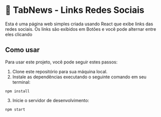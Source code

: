 <!DOCTYPE html>
<html lang="pt-br">
  <head>
    <meta charset="UTF-8">
    <meta name="viewport" content="width=device-width, initial-scale=1.0">
  </head>
  <body>
    <h1>📰 TabNews - Links Redes Sociais</h1>
    <p>Esta é uma página web simples criada usando React que exibe links das redes sociais. 
      Os links são exibidos em Botões e você pode alternar entre eles clicando</p>
    <h2>Como usar</h2>
    <p>Para usar este projeto, você pode seguir estes passos:</p>
    <ol>
      <li>Clone este repositório para sua máquina local.</li>
      <li>Instale as dependências executando o seguinte comando em seu terminal:</li>
    </ol>
    <pre><code>npm install</code></pre>
    <ol start="3">
      <li>Inicie o servidor de desenvolvimento:</li>
    </ol>
    <pre><code>npm start</code></pre>
  </body>
</html>

